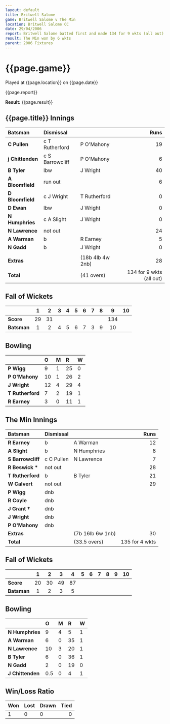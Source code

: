 ```yaml
---
layout: default
title: Britwell Salome
game: Britwell Salome v The Min
location: Britwell Salome CC
date: 29/04/2006
report: Britwell Salome batted first and made 134 for 9 wkts (all out). The Min replied with 135 for 4 wkts
result: The Min won by 6 wkts
parent: 2006 Fixtures
---
```


# {{page.game}}

Played at {{page.location}} on {{page.date}}

{{page.report}}

**Result:** {{page.result}}

## {{page.title}} Innings

| Batsman | Dismissal |  | Runs |
|:---|:---|---|---:|
| **C Pullen** | c T Rutherford | P O'Mahony | 19 |
| **j Chittenden** | c S Barrowcliff | P O'Mahony | 6 |
| **B Tyler** | lbw | J Wright | 40 |
| **A Bloomfield** | run out |  | 6 |
| **D Bloomfield** | c J Wright | T Rutherford | 0 |
| **D Ewan** | lbw | J Wright | 0 |
| **N Humphries** | c A Slight | J Wright | 0 |
| **N Lawrence** | not out |  | 24 |
| **A Warman** | b | R Earney | 5 |
| **N Gadd** | b | J Wright | 0 |
|  |  |  |  |
| **Extras** | | (18b 4lb 4w 2nb) | 28 |
| **Total** | | (41 overs) | 134 for 9 wkts (all out) |

## Fall of Wickets

| | 1 | 2 | 3 | 4 | 5 | 6 | 7 | 8 | 9 | 10 |
|---|:---:|:---:|:---:|:---:|:---:|:---:|:---:|:---:|:---:|:---:|
| **Score** | 29 | 31 |  |  |  |  |  |  | 134 |  |
| **Batsman** | 1 | 2 | 4 | 5 | 6 | 7 | 3 | 9 | 10 |  |

## Bowling

| | O | M | R | W |
|---|:---|:---|:---|:---|
| **P Wigg** | 9 | 1 | 25 | 0 |
| **P O'Mahony** | 10 | 1 | 26 | 2 |
| **J Wright** | 12 | 4 | 29 | 4 |
| **T Rutherford** | 7 | 2 | 19 | 1 |
| **R Earney** | 3 | 0 | 11 | 1 |

## The Min Innings

| Batsman | Dismissal |  | Runs |
|:---|:---|---|---:|
| **R Earney** | b | A Warman | 12 |
| **A Slight** | b | N Humphries | 8 |
| **S Barrowcliff** | c C Pullen | N Lawrence | 7 |
| **R Beswick &#42;** | not out |  | 28 |
| **T Rutherford** | b | B Tyler | 21 |
| **W Calvert** | not out |  | 29 |
| **P Wigg** | dnb |  |  |
| **R Coyle** | dnb |  |  |
| **J Grant &#8224;** | dnb |  |  |
| **J Wright** | dnb |  |  |
| **P O'Mahony** | dnb |  |  |
| **Extras** | | (7b 16lb 6w 1nb) | 30 |
| **Total** | | (33.5 overs) | 135 for 4 wkts |

## Fall of Wickets

| | 1 | 2 | 3 | 4 | 5 | 6 | 7 | 8 | 9 | 10 |
|---|:---:|:---:|:---:|:---:|:---:|:---:|:---:|:---:|:---:|:---:|
| **Score** | 20 | 30 | 49 | 87 |  |  |  |  |  |  |
| **Batsman** | 1 | 2 | 3 | 5 |  |  |  |  |  |  |

## Bowling

| | O | M | R | W |
|---|:---|:---|:---|:---|
| **N Humphries** | 9 | 4 | 5 | 1 |
| **A Warman** | 6 | 0 | 35 | 1 |
| **N Lawrence** | 10 | 3 | 20 | 1 |
| **B Tyler** | 6 | 0 | 36 | 1 |
| **N Gadd** | 2 | 0 | 19 | 0 |
| **J Chittenden** | 0.5 | 0 | 4 | 1 |

## Win/Loss Ratio

| Won | Lost | Drawn | Tied |
|:---|:---|:---|---:|
| 1 | 0 | 0 | 0 |